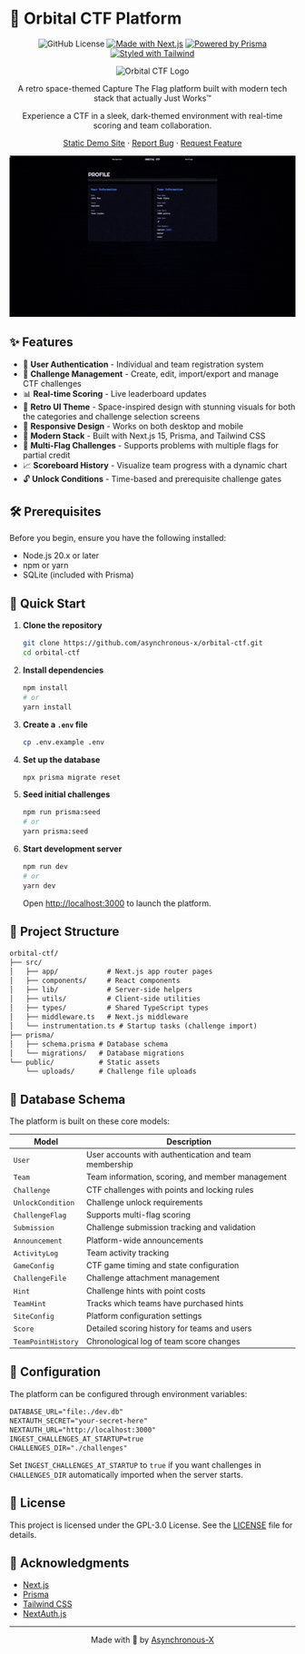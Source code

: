 # 🚀 Orbital CTF Platform

<div align="center">

![GitHub License](https://img.shields.io/github/license/asynchronous-x/orbital-ctf)
[![Made with Next.js](https://img.shields.io/badge/Made%20with-Next.js-000000?logo=next.js&logoWidth=20)](https://nextjs.org)
[![Powered by Prisma](https://img.shields.io/badge/Powered%20by-Prisma-2D3748?logo=prisma&logoWidth=20)](https://www.prisma.io)
[![Styled with Tailwind](https://img.shields.io/badge/Styled%20with-Tailwind-38B2AC?logo=tailwind-css&logoWidth=20)](https://tailwindcss.com)

<img src="https://raw.githubusercontent.com/asynchronous-x/orbital-ctf/refs/heads/main/src/app/favicon.ico" alt="Orbital CTF Logo" width="200"/>

A retro space-themed Capture The Flag platform built with modern tech stack that actually Just Works™️ 

Experience a CTF in a sleek, dark-themed environment with real-time scoring and team collaboration.

[Static Demo Site](https://asynchronous-x.github.io/orbital-ctf/) · [Report Bug](https://github.com/asynchronous-x/orbital-ctf/issues) · [Request Feature](https://github.com/asynchronous-x/orbital-ctf/issues)

[![Watch the demo](./orbital-ctf-promo.gif)](https://x.com/i/status/1922884608200188109)

</div>


## ✨ Features

- 🔐 **User Authentication** - Individual and team registration system
- 🎯 **Challenge Management** - Create, edit, import/export and manage CTF challenges
- 📊 **Real-time Scoring** - Live leaderboard updates
- 🌙 **Retro UI Theme** - Space-inspired design with stunning visuals for both the categories and challenge selection screens
- 📱 **Responsive Design** - Works on both desktop and mobile
- 🚀 **Modern Stack** - Built with Next.js 15, Prisma, and Tailwind CSS
- 🏁 **Multi-Flag Challenges** - Supports problems with multiple flags for partial credit
- 📈 **Scoreboard History** - Visualize team progress with a dynamic chart
- 🔓 **Unlock Conditions** - Time-based and prerequisite challenge gates

## 🛠️ Prerequisites

Before you begin, ensure you have the following installed:

- Node.js 20.x or later
- npm or yarn
- SQLite (included with Prisma)

## 🚀 Quick Start

1. **Clone the repository**
   ```bash
   git clone https://github.com/asynchronous-x/orbital-ctf.git
   cd orbital-ctf
   ```

2. **Install dependencies**
   ```bash
   npm install
   # or
   yarn install
   ```

3. **Create a `.env` file**
   ```bash
   cp .env.example .env
   ```

4. **Set up the database**
   ```bash
   npx prisma migrate reset
   ```

5. **Seed initial challenges**
   ```bash
   npm run prisma:seed
   # or
   yarn prisma:seed
   ```

6. **Start development server**
   ```bash
   npm run dev
   # or
   yarn dev
   ```

   Open [http://localhost:3000](http://localhost:3000) to launch the platform.

## 📁 Project Structure

```
orbital-ctf/
├── src/
│   ├── app/            # Next.js app router pages
│   ├── components/     # React components
│   ├── lib/            # Server-side helpers
│   ├── utils/          # Client-side utilities
│   ├── types/          # Shared TypeScript types
│   ├── middleware.ts   # Next.js middleware
│   └── instrumentation.ts # Startup tasks (challenge import)
├── prisma/
│   ├── schema.prisma # Database schema
│   └── migrations/   # Database migrations
└── public/           # Static assets
    └── uploads/      # Challenge file uploads
```

## 💾 Database Schema

The platform is built on these core models:

| Model | Description |
|-------|-------------|
| `User` | User accounts with authentication and team membership |
| `Team` | Team information, scoring, and member management |
| `Challenge` | CTF challenges with points and locking rules |
| `UnlockCondition` | Challenge unlock requirements |
| `ChallengeFlag` | Supports multi-flag scoring |
| `Submission` | Challenge submission tracking and validation |
| `Announcement` | Platform-wide announcements |
| `ActivityLog` | Team activity tracking |
| `GameConfig` | CTF game timing and state configuration |
| `ChallengeFile` | Challenge attachment management |
| `Hint` | Challenge hints with point costs |
| `TeamHint` | Tracks which teams have purchased hints |
| `SiteConfig` | Platform configuration settings |
| `Score` | Detailed scoring history for teams and users |
| `TeamPointHistory` | Chronological log of team score changes |

## 🔧 Configuration

The platform can be configured through environment variables:

```env
DATABASE_URL="file:./dev.db"
NEXTAUTH_SECRET="your-secret-here"
NEXTAUTH_URL="http://localhost:3000"
INGEST_CHALLENGES_AT_STARTUP=true
CHALLENGES_DIR="./challenges"
```

Set `INGEST_CHALLENGES_AT_STARTUP` to `true` if you want challenges in `CHALLENGES_DIR` automatically imported when the server starts.

## 📝 License

This project is licensed under the GPL-3.0 License. See the [LICENSE](LICENSE) file for details.

## 🌟 Acknowledgments

- [Next.js](https://nextjs.org)
- [Prisma](https://www.prisma.io)
- [Tailwind CSS](https://tailwindcss.com)
- [NextAuth.js](https://next-auth.js.org)

---

<div align="center">

Made with 💯 by [Asynchronous-X](https://github.com/asynchronous-x)

</div>
